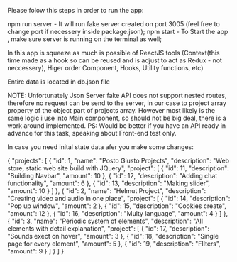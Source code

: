 Please folow this steps in order to run the app:

npm run server - It will run fake server created on port 3005 (feel free to change port if necessery inside package.json);
npm start - To Start the app , make sure server is running on the terminal as well;

In this app is squeeze as much is possible of ReactJS tools (Context(this time made as a hook so can be reused and is adjust to act as Redux - not neccessery), Higer order Component, Hooks, Utility functions, etc)

Entire data is located in db.json file

NOTE: Unfortunately Json Server fake API does not support nested routes, therefore no request can be send to the server, in our case to project array property of the object part of projects array. However most likely is the same logic i use into Main component, so should not be big deal, there is a work around implemented.
PS: Would be better if you have an API ready in advance for this task, speaking about Front-end test only.

In case you need inital state data afer you make some changes:

{
"projects": [
{
"id": 1,
"name": "Posto Giusto Projects",
"description": "Web store, static web site build with JQuery",
"project": [
{
"id": 11,
"description": "Building Navbar",
"amount": 10
},
{
"id": 12,
"description": "Adding chat functionality",
"amount": 6
},
{
"id": 13,
"description": "Making slider",
"amount": 10
}
]
},
{
"id": 2,
"name": "Helmut Project",
"description": "Creating video and audio in one place",
"project": [
{
"id": 14,
"description": "Pop up window",
"amount": 2
},
{
"id": 15,
"description": "Cookies create",
"amount": 12
},
{
"id": 16,
"description": "Multy language",
"amount": 4
}
]
},
{
"id": 3,
"name": "Periodic system of elements",
"description": "All elements with detail explanation",
"project": [
{
"id": 17,
"description": "Sounds exect on hover",
"amount": 3
},
{
"id": 18,
"description": "Single page for every element",
"amount": 5
},
{
"id": 19,
"description": "FIlters",
"amount": 9
}
]
}
]
}
